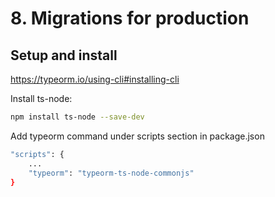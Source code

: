 # 8. Migrations for production
## Setup and install
https://typeorm.io/using-cli#installing-cli

Install ts-node:
```bash
npm install ts-node --save-dev
```

Add typeorm command under scripts section in package.json
```bash
"scripts": {
    ...
    "typeorm": "typeorm-ts-node-commonjs"
}
```


```bash

```
```bash

```
```bash

```
